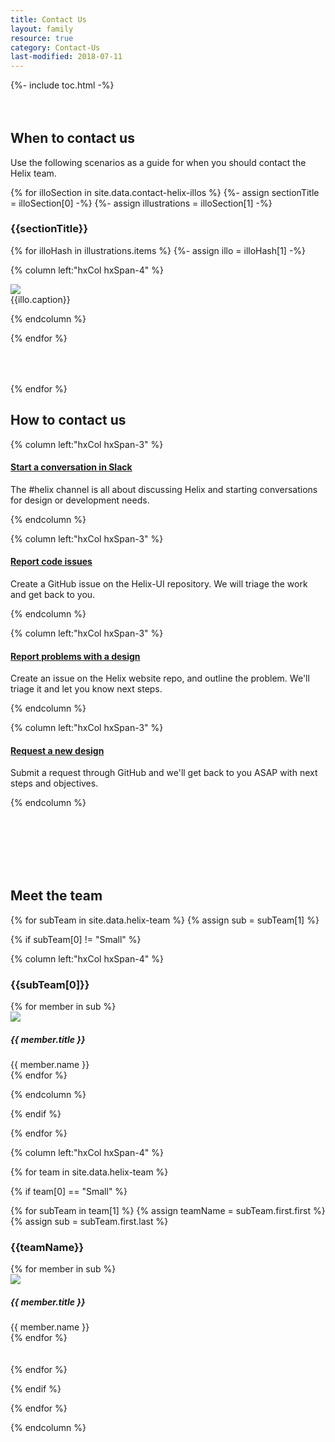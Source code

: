 ```yaml
---
title: Contact Us
layout: family
resource: true
category: Contact-Us
last-modified: 2018-07-11
---
```


<section class="static-section" markdown="1" style="margin-bottom:4rem;">
{%- include toc.html -%}
</section>

## When to contact us

Use the following scenarios as a guide for when you should contact the Helix team.

{% for illoSection in site.data.contact-helix-illos %}
{%- assign sectionTitle = illoSection[0] -%}
{%- assign illustrations = illoSection[1] -%}

<section class="static-section" markdown="1">

### {{sectionTitle}}

<div class="hxRow" markdown="1" style="margin-bottom:4rem;">

{% for illoHash in illustrations.items %}
{%- assign illo = illoHash[1] -%}

{% column left:"hxCol hxSpan-4" %}

<div class="illustration-thumbnail {{illustrations.color}}">
  <img src="{{site.url}}/assets/images/contact-us/{{illo.image}}.png" class="illustration-thumbnail-image">
  <div class="illustration-thumbnail-caption">{{illo.caption}}</div>
</div>

{% endcolumn %}

{% endfor %}

</div>

</section>

{% endfor %}

## How to contact us

<section class="static-section" markdown="1" style="margin-bottom:8rem;">

<div class="hxRow" markdown="1">

{% column left:"hxCol hxSpan-3" %}

#### <a href="https://rackspace.slack.com/messages/C1ZPBPYKZ" target="_blank">Start a conversation in Slack <hx-icon type="external-link"></hx-icon></a>

The #helix channel is all about discussing Helix and starting conversations for design or development needs.

{% endcolumn %}

{% column left:"hxCol hxSpan-3" %}

#### <a href="https://github.com/rackerlabs/helix-ui/issues/new?template=bug-report.md&labels=Bug:+Unconfirmed" target="_blank">Report code issues <hx-icon type="external-link"></hx-icon></a>

Create a GitHub issue on the Helix-UI repository.  We will triage the work and get back to you.

{% endcolumn %}

{% column left:"hxCol hxSpan-3" %}

#### <a href="https://github.com/rackerlabs/design-system/issues/new?title=Issue%20Regarding%20-%20[Component Name Here]" target="_blank">Report problems with a design <hx-icon type="external-link"></hx-icon></a>

Create an issue on the Helix website repo, and outline the problem.  We'll triage it and let you know next steps.

{% endcolumn %}

{% column left:"hxCol hxSpan-3" %}

#### <a href="https://github.com/rackerlabs/design-system/issues/new?title=New%20Design%20Pattern%20Request%20-%20[Request Name Here]" target="_blank">Request a new design <hx-icon type="external-link"></hx-icon></a>

Submit a request through GitHub and we'll get back to you ASAP with next steps and objectives.

{% endcolumn %}

</div>

</section>

## Meet the team

<section class="static-section" markdown="1" style="margin-bottom:4rem;">

<div class="hxRow" markdown="1">

{% for subTeam in site.data.helix-team %}
{% assign sub = subTeam[1] %}

{% if subTeam[0] != "Small" %}

{% column left:"hxCol hxSpan-4" %}

### {{subTeam[0]}}

<div class="avatar-list">
{% for member in sub %}
<div class="avatar-item">
  <img class="avatar-item-image" src="{{site.cdn_url}}/assets/images/contact-us/{{ member.name | downcase | replace: ' ','-' }}.png">
  <div class="avatar-item-description">
    <h5 class="hxHeading-5">{{ member.title }}</h5>
    {{ member.name }}
  </div>
</div>
{% endfor %}
</div>

{% endcolumn %}

{% endif %}

{% endfor %}

{% column left:"hxCol hxSpan-4" %}

{% for team in site.data.helix-team %}

{% if team[0] == "Small" %}

{% for subTeam in team[1] %}
{% assign teamName = subTeam.first.first %}
{% assign sub = subTeam.first.last %}

### {{teamName}}

<div class="avatar-list">
{% for member in sub %}
<div class="avatar-item">
  <img class="avatar-item-image" src="{{site.cdn_url}}/assets/images/contact-us/{{ member.name | downcase | replace: ' ','-' }}.png">
  <div class="avatar-item-description">
    <h5 class="hxHeading-5">{{ member.title }}</h5>
    {{ member.name }}
  </div>
</div>
{% endfor %}
</div>
<br /><br />
{% endfor %}

{% endif %}

{% endfor %}

{% endcolumn %}

</div>

</section>
